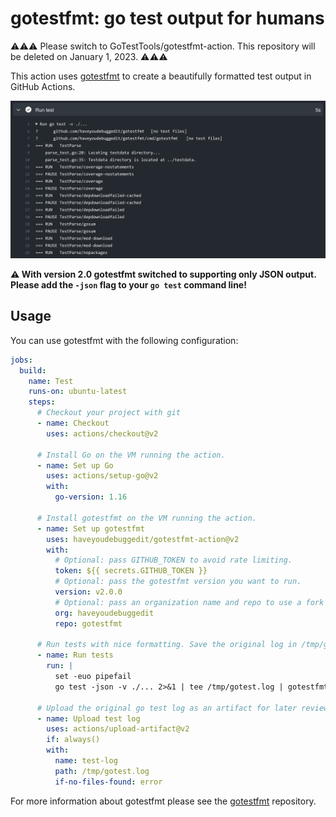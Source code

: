 # gotestfmt: go test output for humans

⚠️⚠️⚠️ Please switch to GoTestTools/gotestfmt-action. This repository will be deleted on January 1, 2023. ⚠️⚠️⚠️

This action uses [gotestfmt](https://github.com/haveyoudebuggedit/gotestfmt) to create a beautifully formatted test output in GitHub Actions.

![An animation showcasing that gotestfmt transforms a text log into an interactive log with folding sections.](https://raw.githubusercontent.com/GoTestTools/.github/main/gotestfmt.svg)

**⚠️ With version 2.0 gotestfmt switched to supporting only JSON output. Please add the `-json` flag to your `go test` command line!**

## Usage

You can use gotestfmt with the following configuration:

```yaml
jobs:
  build:
    name: Test
    runs-on: ubuntu-latest
    steps:
      # Checkout your project with git
      - name: Checkout
        uses: actions/checkout@v2

      # Install Go on the VM running the action.
      - name: Set up Go
        uses: actions/setup-go@v2
        with:
          go-version: 1.16

      # Install gotestfmt on the VM running the action.
      - name: Set up gotestfmt
        uses: haveyoudebuggedit/gotestfmt-action@v2
        with:
          # Optional: pass GITHUB_TOKEN to avoid rate limiting.
          token: ${{ secrets.GITHUB_TOKEN }}
          # Optional: pass the gotestfmt version you want to run. 
          version: v2.0.0
          # Optional: pass an organization name and repo to use a fork
          org: haveyoudebuggedit
          repo: gotestfmt

      # Run tests with nice formatting. Save the original log in /tmp/gotest.log
      - name: Run tests
        run: |
          set -euo pipefail
          go test -json -v ./... 2>&1 | tee /tmp/gotest.log | gotestfmt

      # Upload the original go test log as an artifact for later review.
      - name: Upload test log
        uses: actions/upload-artifact@v2
        if: always()
        with:
          name: test-log
          path: /tmp/gotest.log
          if-no-files-found: error
```

For more information about gotestfmt please see the [gotestfmt](https://github.com/haveyoudebuggedit/gotestfmt) repository.
